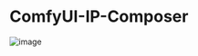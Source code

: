 # ComfyUI-IP-Composer
![image](https://github.com/user-attachments/assets/21752669-f940-42a4-a498-b0909f6739e2)
